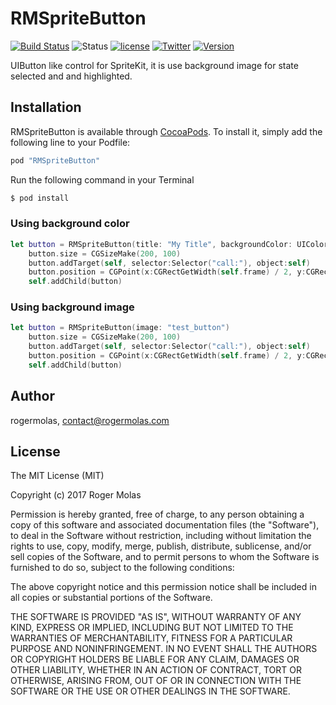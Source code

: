 # RMSpriteButton
[![Build Status](https://travis-ci.org/rogermolas/RMSpriteButton.svg?branch=master)](https://travis-ci.org/rogermolas/RMSpriteButton)
![Status](https://img.shields.io/badge/status-active-brightgreen.svg?style=flat) [![license](https://img.shields.io/github/license/mashape/apistatus.svg?maxAge=2592000)](https://github.com/rogermolas/RMSpriteButton/blob/master/LICENSE)
[![Twitter](https://img.shields.io/badge/Twitter-roger__molas-orange.svg)](https://www.twitter.com/roger_molas)
[![Version](https://img.shields.io/cocoapods/v/RMSpriteButton.svg?style=flat)](http://cocoapods.org/pods/RMSpriteButton)

UIButton like control for SpriteKit, it is use background image for state selected and and highlighted.

## Installation

RMSpriteButton is available through [CocoaPods](http://cocoapods.org). To install
it, simply add the following line to your Podfile:

```ruby
pod "RMSpriteButton"
```

Run the following command in your Terminal
```bash
$ pod install
```

### Using background color
```swift
let button = RMSpriteButton(title: "My Title", backgroundColor: UIColor.blueColor())
    button.size = CGSizeMake(200, 100)
    button.addTarget(self, selector:Selector("call:"), object:self)
    button.position = CGPoint(x:CGRectGetWidth(self.frame) / 2, y:CGRectGetHeight(self.frame) / 2);
    self.addChild(button)
```

### Using background image
```swift
let button = RMSpriteButton(image: "test_button")
    button.size = CGSizeMake(200, 100)
    button.addTarget(self, selector:Selector("call:"), object:self)
    button.position = CGPoint(x:CGRectGetWidth(self.frame) / 2, y:CGRectGetHeight(self.frame) / 2);
    self.addChild(button)
```

## Author

rogermolas, contact@rogermolas.com

## License

The MIT License (MIT)

Copyright (c) 2017 Roger Molas

Permission is hereby granted, free of charge, to any person obtaining a copy
of this software and associated documentation files (the "Software"), to deal
in the Software without restriction, including without limitation the rights
to use, copy, modify, merge, publish, distribute, sublicense, and/or sell
copies of the Software, and to permit persons to whom the Software is
furnished to do so, subject to the following conditions:

The above copyright notice and this permission notice shall be included in all
copies or substantial portions of the Software.

THE SOFTWARE IS PROVIDED "AS IS", WITHOUT WARRANTY OF ANY KIND, EXPRESS OR
IMPLIED, INCLUDING BUT NOT LIMITED TO THE WARRANTIES OF MERCHANTABILITY,
FITNESS FOR A PARTICULAR PURPOSE AND NONINFRINGEMENT. IN NO EVENT SHALL THE
AUTHORS OR COPYRIGHT HOLDERS BE LIABLE FOR ANY CLAIM, DAMAGES OR OTHER
LIABILITY, WHETHER IN AN ACTION OF CONTRACT, TORT OR OTHERWISE, ARISING FROM,
OUT OF OR IN CONNECTION WITH THE SOFTWARE OR THE USE OR OTHER DEALINGS IN THE
SOFTWARE.
